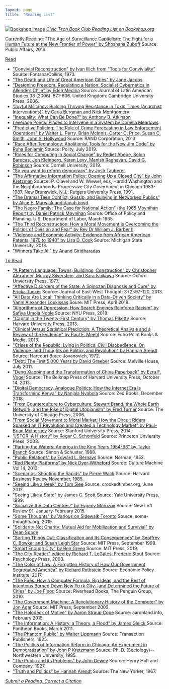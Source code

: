 ```yaml
---
layout: page
title:  "Reading List"
---
```


<a href="https://bookshop.org/lists/civic-tech-book-club-reading-list"><img src="https://github.com/rebeccawilliams/bookclub/raw/gh-pages/assets/img/Screen%20Shot%202020-09-01%20at%206.01.09%20PM.png" alt="Bookshop image"></a>
_[Civic Tech Book Club Reading List on Bookshop.org](https://bookshop.org/lists/civic-tech-book-club-reading-list)_  

<u>Currently Reading</u>: ["The Age of Surveillance Capitalism: The Fight for a Human Future at the New Frontier of Power" by Shoshana Zuboff](https://www.publicaffairsbooks.com/titles/shoshana-zuboff/the-age-of-surveillance-capitalism/9781610395694/) Source: Public Affairs, 2019.

<u>Read</u>
* ["Convivial Reconstruction" by Ivan Illich from "Tools for Conviviality” ](http://civictechbook.club/convivial-reconstruction) Source: Fontana/Collins, 1973.
* ["The Death and Life of Great American Cities" by Jane Jacobs](http://www.petkovstudio.com/bg/wp-content/uploads/2017/03/The-Death-and-Life-of-Great-American-Cities_Jane-Jacobs-Complete-book.pdf).
* ["Designing Freedom, Regulating a Nation: Socialist Cybernetics in Allende’s Chile"  by Eden Medina](http://www.informatics.indiana.edu/edenm/EdenMedinaJLASAugust2006.pdf) Source: Journal of Latin American Studies 38 (2006): 571-606. United Kingdom: Cambridge University Press, 2006.
* ["Joyful Militancy: Building Thriving Resistance in Toxic Times (Anarchist Interventions)" by Carla Bergman and Nick Montgomery](https://www.amazon.com/Joyful-Militancy-Resistance-Anarchist-Interventions/dp/1849352887).
* ["Inequality: What Can Be Done?" by Anthony B. Atkinson](https://www.amazon.com/dp/B00WQRFC30/ref=dp-kindle-redirect?_encoding=UTF8&btkr=1)
* [Leverage Points: Places to Intervene in a System by Donella Meadows](http://donellameadows.org/archives/leverage-points-places-to-intervene-in-a-system/). 
* ["Predictive Policing: The Role of Crime Forecasting in Law Enforcement Operations" by Walter L. Perry, Brian McInnis, Carter C. Price, Susan C. Smith, John S. Hollywood](https://www.rand.org/content/dam/rand/pubs/research_reports/RR200/RR233/RAND_RR233.pdf) Source: RAND Corporation, 2013
* ["Race After Technology: Abolitionist Tools for the New Jim Code" by Ruha Benjamin](https://www.wiley.com/en-us/Race+After+Technology:+Abolitionist+Tools+for+the+New+Jim+Code-p-9781509526437) Source: Polity, July 2019. 
* ["Roles for Computing in Social Change" by Rediet Abebe, Solon Barocas, Jon Kleinberg, Karen Levy, Manish Raghavan, David G. Robinson](https://arxiv.org/abs/1912.04883) Source: Cornell University, 2019.
* ["So you want to reform democracy" by Josh Tauberer](https://medium.com/@joshuatauberer/so-you-want-to-reform-democracy-7f3b1ef10597#.qh36p8m0c).
* ["The Affirmative Information Policy: Opening Up a Closed City" by John Kretzman](http://civictechbook.club/affirmativeinformationpolicy) Source: P. Clavel and W. Wiewel, eds, Harold Washington and the Neighbourhoods: Progressive City Government in Chicago 1983-1987. New Brunswick, N.J.: Rutgers University Press, 1991.
* [“The Drama! Teen Conflict, Gossip, and Bullying in Networked Publics” by Alice E. Marwick and danah boyd](http://papers.ssrn.com/sol3/papers.cfm?abstract_id=1926349).
* ["The Negro Family: The Case for National Action" (the 1965 Moynihan Report) by Daniel Patrick Moynihan](https://web.stanford.edu/~mrosenfe/Moynihan%27s%20The%20Negro%20Family.pdf) Source: Office of Policy and Planning. U.S. Department of Labor, March 1965.
* ["The Third Reconstruction: How a Moral Movement Is Overcoming the Politics of Division and Fear" by Rev Dr William J. Barber II](https://www.amazon.com/dp/B00WCY4YK4/ref=dp-kindle-redirect?_encoding=UTF8&btkr=1).
* ["Violence and Economic Activity:  Evidence from African American Patents, 1870 to 1940" by Lisa D. Cook](https://lisadcook.net/wp-content/uploads/2014/02/pats_paper17_1013_final_web.pdf) Source: Michigan State University, 2013.
* ["Winners Take All" by Anand Giridharadas](https://bookshop.org/books/winners-take-all-the-elite-charade-of-changing-the-world/9781101972670)

<u>To Read</u>
* ["A Pattern Language: Towns, Buildings, Construction" by Christopher Alexander, Murray Silverstein, and Sara Ishikawa](https://en.wikipedia.org/wiki/A_Pattern_Language) Source: Oxford Unviersity Press, 1977.
* ["Affective Disorders of the State: A Spinozan Diagnosis and Cure" by Ericka Tucker](http://www.cpp.edu/~jet/Documents/JET/Jet7/Tucker97-119.pdf) Source: Journal of East-West Thought: 3 (2):97-120, 2013.
* ["All Data Are Local: Thinking Critically in a Data-Driven Society" by Yanni Alexander Loukissas](https://mitpress.mit.edu/books/all-data-are-local) Soure: MIT Press, April 2019.  
* ["Algorithms of Oppression: How Search Engines Reinforce Racism" by Safiya Umoja Noble](https://nyupress.org/9781479837243/algorithms-of-oppression/) Source: NYU Press, 2018.  
* ["Capital in the Twenty-First Century" by Thomas Piketty](https://en.wikipedia.org/wiki/Capital_in_the_Twenty-First_Century) Source: Harvard University Press, 2013. 
* ["Clinical Versus Statistical Prediction: A Theoretical Analysis and a Review of the Evidence" by Paul E. Meehl](http://www.amazon.com/Clinical-Versus-Statistical-Prediction-Theoretical/dp/0963878492) Source: Echo Point Books & Media, 2013. 
* ["Crises of the Republic: Lying in Politics, Civil Disobedience, On Violence, and Thoughts on Politics and Revolution" by Hannah Arendt]() Source: Harcourt Brace Jovanovich, 1972.
* ["Debt: The First 5,000 Years by David Graeber](https://www.mhpbooks.com/books/debt/") Source: Melville House, July 2011.
* ["Deng Xiaoping and the Transformation of China Paperback" by Ezra F. Vogel](http://www.amazon.com/Deng-Xiaoping-Transformation-China-Vogel/dp/0674725867) Source: The Belknap Press of Harvard University Press, October 14, 2013. 
* ["Digital Democracy, Analogue Politics: How the Internet Era Is Transforming Kenya" by Nanjala Nyabola](https://bookshop.org/books/digital-democracy-analogue-politics-how-the-internet-era-is-transforming-kenya/9781786994318) Source: Zed Books, December 2018.
* ["From Counterculture to Cyberculture: Stewart Brand, the Whole Earth Network, and the Rise of Digital Utopianism" by Fred Turner](http://www.press.uchicago.edu/ucp/books/book/chicago/F/bo3773600.html) Source: The University of Chicago Press, 2006.
* ["From Social Movement to Moral Market: How the Circuit Riders Sparked an IT Revolution and Created a Technology Market" by Paul-Brian McInerney](http://www.sup.org/books/title/?id=11113) Source: Stanford University Press, 2014.
* ["JSTOR: A History" by Roger C. Schonfeld](http://press.princeton.edu/titles/7678.html) Source: Princeton Unviersity Press, 2003.
* ["Parting the Waters: America in the King Years 1954-63" by Taylor Branch](https://en.wikipedia.org/wiki/America_in_the_King_Years) Source: Simon & Schuster, 1988.
* ["Public Relations" by Edward L. Bernays](http://www.amazon.com/Public-Relations-Edward-L-Bernays/dp/0806114576) Source: Norman, 1952.
* ["Red Plenty Platforms" by Nick Dyer-Witheford](http://www.culturemachine.net/index.php/cm/article/view/511/526) Source: Culture Machine Vol 14, 2013.
* ["Scenarios: Shooting the Rapids" by Pierre Wack](https://hbr.org/1985/11/scenarios-shooting-the-rapids/ar/1) Source: Harvard Business Review November, 1985.
* ["Seeing Like a Geek" by Tom Slee](http://crookedtimber.org/2012/06/25/seeing-like-a-geek/) Source: crookedtimber.org, June 2012. 
* ["Seeing Like a State" by James C. Scott](http://yalepress.yale.edu/book.asp?isbn=9780300078152) Source: Yale University Press, 1999.
* ["Socialize the Data Centres!" by Evgeny Morozov](http://newleftreview.org/II/91/evgeny-morozov-socialize-the-data-centres) Source: New Left Review 91, January-February 2015.
* ["Some Thoughts" by Various on Sidewalk Toronto](https://some-thoughts.org/) Source, some-thoughts.org, 2019.
* ["Solidarity Not Charity: Mutual Aid for Mobilization and Survivial" by Dean Spade](http://www.deanspade.net/wp-content/uploads/2020/03/Mutual-Aid-Article-Social-Text-Final.pdf)
* ["Sorting Things Out: Classification and Its Consequences" by Geoffrey C. Bowker and Susan Leigh Star](https://mitpress.mit.edu/books/sorting-things-out) Source: MIT Press, September 1999.  
* ["Smart Enough City" by Ben Green](https://smartenoughcity.mitpress.mit.edu/) Source: MIT Press, 2019.
* ["The City Reader" edited by Richard T. LeGates, Frederic Stout](https://books.google.com/books/about/The_City_Reader.html?id=xIBkX8edoewC) Source: Psychology Press, 2003.
* ["The Color of Law: A Forgotten History of How Our Government Segregated America" by Richard Rothstein](https://www.epi.org/publication/the-color-of-law-a-forgotten-history-of-how-our-government-segregated-america/) Source: Economic Policy Institute, 2017.  
* ["The Fires: How a Computer Formula, Big Ideas, and the Best of Intentions Burned Down New Yo rk City--and Determined the Future of Cities" by Joe Flood](http://joe-flood.com/aboutthefires/) Source: Riverhead Books, The Penguin Group, 2010. 
* ["The Government Machine: A Revolutionary History of the Computer" by Jon Agar](https://mitpress.mit.edu/books/government-machine) Source: MIT Press, September 2003.  
* ["The Holodeck of Motive" by Aaron Straup Cope](http://www.aaronland.info/weblog/2015/02/24/effort/) Source: aaronland.info, February 2015.
* ["The Information: A History, a Theory, a Flood" by James Gleick ](https://en.wikipedia.org/wiki/The_Information:_A_History,_a_Theory,_a_Flood) Source: Pantheon Books, March 2011. 
* ["The Phantom Public" by Walter Lippmann](https://en.wikipedia.org/wiki/The_Phantom_Public) Source: Transaction Publishers, 1925.
* ["The Politics of Information Reform in Chicago: An Experiment in Democratization" by John P Kretzmann](https://www.worldcat.org/title/politics-of-information-reform-in-chicago-an-experiment-in-democratization/oclc/14881489) Source: Ph. D. (Sociology)--Northwestern University, 1985.
* ["The Public and its Problems" by John Dewey](https://en.wikipedia.org/wiki/The_Public_and_its_Problems) Source: Henry Holt and Company, 1927.
* ["Truth and Politics" by Hannah Arendt](https://idanlandau.files.wordpress.com/2014/12/arendt-truth-and-politics.pdf) Source: The New Yorker, 1967.

_[Submit a Reading, Correct a Citation](https://github.com/rebeccawilliams/bookclub/blob/gh-pages/readinglist.md)_

